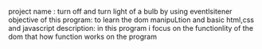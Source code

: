 project name : turn off and turn light of a bulb by using eventlsitener 
objective of this program: to learn the dom manipuLtion and basic html,css and javascript 
description: in this program  i focus on the functionlity of the dom that how function works on the program  
